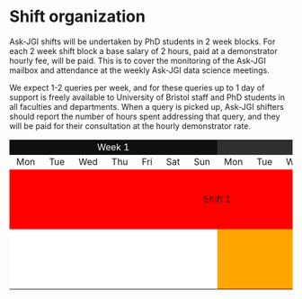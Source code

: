 # Shift organization

Ask-JGI shifts will be undertaken by PhD students in 2 week blocks. 
For each 2 week shift block a base salary of 2 hours, paid at a
demonstrator hourly fee, will
be paid.
This is to cover the monitoring of the Ask-JGI mailbox and attendance
at the weekly Ask-JGI data science meetings. 

We expect 1-2 queries per week, and for these queries up to
1 day of support is freely available to University of Bristol staff
and PhD students in all faculties and departments. 
When a query is picked up, Ask-JGI shifters should report the number of hours
spent addressing that query, and they will be paid for their
consultation at the hourly demonstrator rate. 



<style type="text/css">
table tr#ROW1  {background-color:red; text-align:center}
table tr#ROW2  {background-color:orange; text-align:center}
table tr#ROW3  {background-color:green; text-align:center}
table td#CELLBLANK {background-color:white;}
table td#WEEK1 {background-color:#101010;color:white;text-align:center}
table td#WEEK2 {background-color:#303030;color:white;text-align:center}
table td#WEEK3 {background-color:#606060;color:white;text-align:center}
table td#WEEK4 {background-color:#808080;color:white;text-align:center}
table td#WEEK5 {background-color:#A9A9A9;color:white;text-align:center}
table td#shift1 {background-color:red; text-align:center; line-height: 100px;}
table td#shift2 {background-color:orange; text-align:center; line-height: 100px; }
table td#shift3 {background-color:green; text-align:center; line-height: 100px;}
table td#shift4 {background-color:blue; color:white; text-align:center; line-height: 100px;}
table td#shift5 {background-color:white; text-align:center; line-height: 100px;}
</style>

<table>
<tr>
        <td colspan="7" id="WEEK1">Week 1</td>
		<td colspan="7" id="WEEK2">Week 2</td>
        <td colspan="7" id="WEEK3">Week 3</td>
		<td colspan="7" id="WEEK4">Week 4</td>
		<td colspan="7" id="WEEK5">Week 5</td>
</tr>			
<tr id="CELLBLANK">
               <td>&nbsp;Mon&nbsp;</td>
               <td>&nbsp;Tue&nbsp;</td>
               <td>&nbsp;Wed&nbsp;</td>
               <td>&nbsp;Thu&nbsp;</td>
			   <td>&nbsp;Fri&nbsp;</td>
			   <td>&nbsp;Sat&nbsp;</td>
			   <td>&nbsp;Sun&nbsp;</td>
               <td>&nbsp;Mon&nbsp;</td>
               <td>&nbsp;Tue&nbsp;</td>
               <td>&nbsp;Wed&nbsp;</td>
               <td>&nbsp;Thu&nbsp;</td>
			   <td>&nbsp;Fri&nbsp;</td>
			   <td>&nbsp;Sat&nbsp;</td>
			   <td>&nbsp;Sun&nbsp;</td>
               <td>&nbsp;Mon&nbsp;</td>
               <td>&nbsp;Tue&nbsp;</td>
               <td>&nbsp;Wed&nbsp;</td>
               <td>&nbsp;Thu&nbsp;</td>
			   <td>&nbsp;Fri&nbsp;</td>
			   <td>&nbsp;Sat&nbsp;</td>
			   <td>&nbsp;Sun&nbsp;</td>
               <td>&nbsp;Mon&nbsp;</td>
               <td>&nbsp;Tue&nbsp;</td>
               <td>&nbsp;Wed&nbsp;</td>
               <td>&nbsp;Thu&nbsp;</td>
			   <td>&nbsp;Fri&nbsp;</td>
			   <td>&nbsp;Sat&nbsp;</td>
			   <td>&nbsp;Sun&nbsp;</td>
               <td>&nbsp;Mon&nbsp;</td>
               <td>&nbsp;Tue&nbsp;</td>
               <td>&nbsp;Wed&nbsp;</td>
               <td>&nbsp;Thu&nbsp;</td>
			   <td>&nbsp;Fri&nbsp;</td>
			   <td>&nbsp;Sat&nbsp;</td>
			   <td>&nbsp;Sun&nbsp;</td>
	</tr>
<tr id="ROW1">
	           <td colspan="14" id="shift1">Shift 1</td>
               <td colspan="14" id="shift3">Shift 3</td>
			   <td colspan="7" id="CELLBLANK">&nbsp;</td>
</tr>
<tr id="ROW2">
			   <td colspan="7" id="CELLBLANK">&nbsp;</td>
               <td colspan="14"  id="shift2">Shift 2</td>
               <td colspan="14" id="shift4">Shift 4</td>
</tr>
</table>

